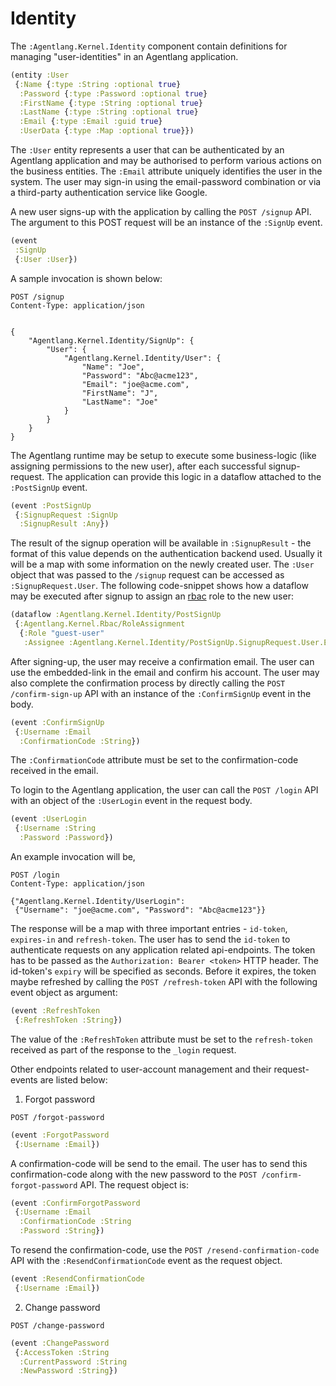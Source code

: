 # Identity

The `:Agentlang.Kernel.Identity` component contain definitions for managing "user-identities" in an Agentlang application.

```clojure
(entity :User
 {:Name {:type :String :optional true}
  :Password {:type :Password :optional true}
  :FirstName {:type :String :optional true}
  :LastName {:type :String :optional true}
  :Email {:type :Email :guid true}
  :UserData {:type :Map :optional true}})
```

The `:User` entity represents a user that can be authenticated by an Agentlang application and may be authorised to perform various actions on the business entities. The `:Email` attribute uniquely identifies the user in the system. The user may sign-in using the email-password combination or via a third-party authentication service like Google.

A new user signs-up with the application by calling the `POST /signup` API. The argument to this POST request will be an instance of
the `:SignUp` event.

```clojure
(event
 :SignUp
 {:User :User})
```

A sample invocation is shown below:


```
POST /signup
Content-Type: application/json


{
    "Agentlang.Kernel.Identity/SignUp": {
        "User": {
            "Agentlang.Kernel.Identity/User": {
                "Name": "Joe",
                "Password": "Abc@acme123",
                "Email": "joe@acme.com",
                "FirstName": "J",
                "LastName": "Joe"
            }
        }
    }
}
```

The Agentlang runtime may be setup to execute some business-logic (like assigning permissions to the new user),
after each successful signup-request. The application can provide this logic in a dataflow attached to the `:PostSignUp` event.

```clojure
(event :PostSignUp
 {:SignupRequest :SignUp
  :SignupResult :Any})
```

The result of the signup operation will be available in `:SignupResult` - the format of this value depends on the authentication
backend used. Usually it will be a map with some information on the newly created user. The `:User` object that was passed to
the `/signup` request can be accessed as `:SignupRequest.User`. The following code-snippet shows how a dataflow may be
executed after signup to assign an [rbac](rbac) role to the new user:

```clojure
(dataflow :Agentlang.Kernel.Identity/PostSignUp
 {:Agentlang.Kernel.Rbac/RoleAssignment
  {:Role "guest-user" 
   :Assignee :Agentlang.Kernel.Identity/PostSignUp.SignupRequest.User.Email}})
```

After signing-up, the user may receive a confirmation email. The user can use the embedded-link in the email and confirm his account.
The user may also complete the confirmation process by directly calling the `POST /confirm-sign-up` API with an instance of the
`:ConfirmSignUp` event in the body.

```clojure
(event :ConfirmSignUp
 {:Username :Email
  :ConfirmationCode :String})
```

The `:ConfirmationCode` attribute must be set to the confirmation-code received in the email.

To login to the Agentlang application, the user can call the `POST /login` API with an object of the `:UserLogin` event in the
request body.

```clojure
(event :UserLogin 
 {:Username :String
  :Password :Password})
```

An example invocation will be,

```
POST /login
Content-Type: application/json

{"Agentlang.Kernel.Identity/UserLogin":
 {"Username": "joe@acme.com", "Password": "Abc@acme123"}}
```

The response will be a map with three important entries - `id-token`, `expires-in` and `refresh-token`. The user has to
send the `id-token` to authenticate requests on any application related api-endpoints. The token has to be passed as
the `Authorization: Bearer <token>` HTTP header. The id-token's  `expiry` will be specified as seconds. Before it expires,
the token maybe refreshed by calling the `POST /refresh-token` API with the following event object as argument:

```clojure
(event :RefreshToken
 {:RefreshToken :String})
```

The value of the `:RefreshToken` attribute must be set to the `refresh-token` received as part of the response to the 
`_login` request.

Other endpoints related to user-account management and their request-events are listed below:

1. Forgot password

`POST /forgot-password`

```clojure
(event :ForgotPassword
 {:Username :Email})
```

A confirmation-code will be send to the email. The user has to send this confirmation-code along with the new password
to the `POST /confirm-forgot-password` API. The request object is:

```clojure
(event :ConfirmForgotPassword
 {:Username :Email
  :ConfirmationCode :String
  :Password :String})
```

To resend the confirmation-code, use the `POST /resend-confirmation-code` API with the `:ResendConfirmationCode` event
as the request object.

```clojure
(event :ResendConfirmationCode
 {:Username :Email})
```

2. Change password

`POST /change-password`

```clojure
(event :ChangePassword
 {:AccessToken :String
  :CurrentPassword :String
  :NewPassword :String})
```
